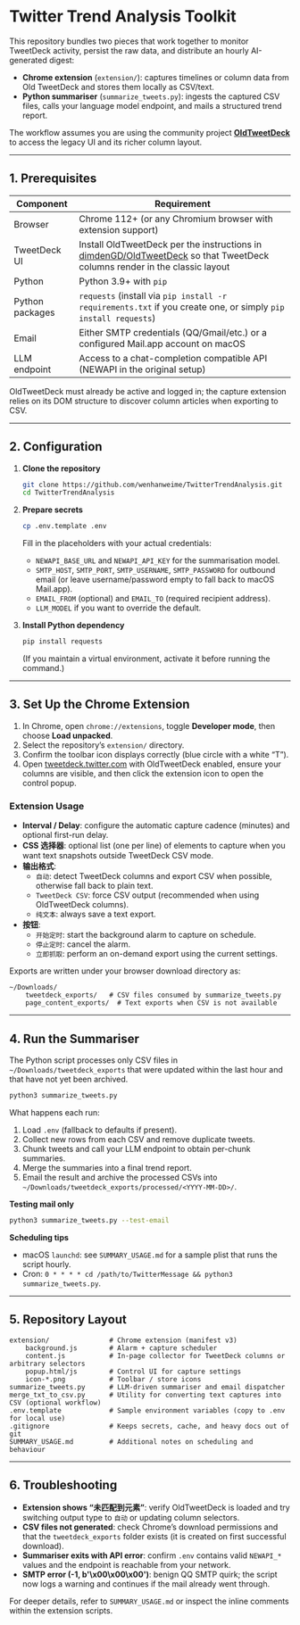 # Twitter Trend Analysis Toolkit

This repository bundles two pieces that work together to monitor TweetDeck activity, persist the raw data, and distribute an hourly AI-generated digest:

- **Chrome extension** (`extension/`): captures timelines or column data from Old TweetDeck and stores them locally as CSV/text.
- **Python summariser** (`summarize_tweets.py`): ingests the captured CSV files, calls your language model endpoint, and mails a structured trend report.

The workflow assumes you are using the community project **[OldTweetDeck](https://github.com/dimdenGD/OldTweetDeck)** to access the legacy UI and its richer column layout.

---

## 1. Prerequisites

| Component | Requirement |
| --- | --- |
| Browser | Chrome 112+ (or any Chromium browser with extension support) |
| TweetDeck UI | Install OldTweetDeck per the instructions in [dimdenGD/OldTweetDeck](https://github.com/dimdenGD/OldTweetDeck) so that TweetDeck columns render in the classic layout |
| Python | Python 3.9+ with `pip` |
| Python packages | `requests` (install via `pip install -r requirements.txt` if you create one, or simply `pip install requests`) |
| Email | Either SMTP credentials (QQ/Gmail/etc.) or a configured Mail.app account on macOS |
| LLM endpoint | Access to a chat-completion compatible API (NEWAPI in the original setup) |

OldTweetDeck must already be active and logged in; the capture extension relies on its DOM structure to discover column articles when exporting to CSV.

---

## 2. Configuration

1. **Clone the repository**
   ```bash
   git clone https://github.com/wenhanweime/TwitterTrendAnalysis.git
   cd TwitterTrendAnalysis
   ```

2. **Prepare secrets**
   ```bash
   cp .env.template .env
   ```
   Fill in the placeholders with your actual credentials:
   - `NEWAPI_BASE_URL` and `NEWAPI_API_KEY` for the summarisation model.
   - `SMTP_HOST`, `SMTP_PORT`, `SMTP_USERNAME`, `SMTP_PASSWORD` for outbound email (or leave username/password empty to fall back to macOS Mail.app).
   - `EMAIL_FROM` (optional) and `EMAIL_TO` (required recipient address).
   - `LLM_MODEL` if you want to override the default.

3. **Install Python dependency**
   ```bash
   pip install requests
   ```
   (If you maintain a virtual environment, activate it before running the command.)

---

## 3. Set Up the Chrome Extension

1. In Chrome, open `chrome://extensions`, toggle **Developer mode**, then choose **Load unpacked**.
2. Select the repository’s `extension/` directory.
3. Confirm the toolbar icon displays correctly (blue circle with a white “T”).
4. Open [tweetdeck.twitter.com](https://tweetdeck.twitter.com/) with OldTweetDeck enabled, ensure your columns are visible, and then click the extension icon to open the control popup.

### Extension Usage

- **Interval / Delay**: configure the automatic capture cadence (minutes) and optional first-run delay.
- **CSS 选择器**: optional list (one per line) of elements to capture when you want text snapshots outside TweetDeck CSV mode.
- **输出格式**:
  - `自动`: detect TweetDeck columns and export CSV when possible, otherwise fall back to plain text.
  - `TweetDeck CSV`: force CSV output (recommended when using OldTweetDeck columns).
  - `纯文本`: always save a text export.
- **按钮**:
  - `开始定时`: start the background alarm to capture on schedule.
  - `停止定时`: cancel the alarm.
  - `立即抓取`: perform an on-demand export using the current settings.

Exports are written under your browser download directory as:

```
~/Downloads/
    tweetdeck_exports/   # CSV files consumed by summarize_tweets.py
    page_content_exports/  # Text exports when CSV is not available
```

---

## 4. Run the Summariser

The Python script processes only CSV files in `~/Downloads/tweetdeck_exports` that were updated within the last hour and that have not yet been archived.

```bash
python3 summarize_tweets.py
```

What happens each run:

1. Load `.env` (fallback to defaults if present).
2. Collect new rows from each CSV and remove duplicate tweets.
3. Chunk tweets and call your LLM endpoint to obtain per-chunk summaries.
4. Merge the summaries into a final trend report.
5. Email the result and archive the processed CSVs into `~/Downloads/tweetdeck_exports/processed/<YYYY-MM-DD>/`.

**Testing mail only**
```bash
python3 summarize_tweets.py --test-email
```

**Scheduling tips**
- macOS `launchd`: see `SUMMARY_USAGE.md` for a sample plist that runs the script hourly.
- Cron: `0 * * * * cd /path/to/TwitterMessage && python3 summarize_tweets.py`.

---

## 5. Repository Layout

```
extension/               # Chrome extension (manifest v3)
    background.js        # Alarm + capture scheduler
    content.js           # In-page collector for TweetDeck columns or arbitrary selectors
    popup.html/js        # Control UI for capture settings
    icon-*.png           # Toolbar / store icons
summarize_tweets.py      # LLM-driven summariser and email dispatcher
merge_txt_to_csv.py      # Utility for converting text captures into CSV (optional workflow)
.env.template            # Sample environment variables (copy to .env for local use)
.gitignore               # Keeps secrets, cache, and heavy docs out of git
SUMMARY_USAGE.md         # Additional notes on scheduling and behaviour
```

---

## 6. Troubleshooting

- **Extension shows “未匹配到元素”**: verify OldTweetDeck is loaded and try switching output type to `自动` or updating column selectors.
- **CSV files not generated**: check Chrome’s download permissions and that the `tweetdeck_exports` folder exists (it is created on first successful download).
- **Summariser exits with API error**: confirm `.env` contains valid `NEWAPI_*` values and the endpoint is reachable from your network.
- **SMTP error (-1, b'\x00\x00\x00')**: benign QQ SMTP quirk; the script now logs a warning and continues if the mail already went through.

For deeper details, refer to `SUMMARY_USAGE.md` or inspect the inline comments within the extension scripts.
